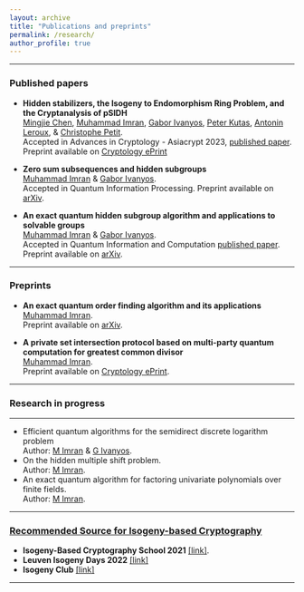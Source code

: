```yaml
---
layout: archive
title: "Publications and preprints"
permalink: /research/
author_profile: true
---
```


---
### Published papers
* <b>Hidden stabilizers, the Isogeny to Endomorphism Ring Problem, and the Cryptanalysis of pSIDH</b>
<br>[Mingjie Chen](https://www.birmingham.ac.uk/staff/profiles/computer-science/research-fellow/chen-mingjie.aspx), [Muhammad Imran](https://muh-imran.github.io), [Gabor Ivanyos](http://old.sztaki.hu/~ivanyos/), [Peter Kutas](https://sites.google.com/view/peterkutas89/main-page?authuser=0), [Antonin Leroux](https://tonioecto.github.io/antoninleroux/), & [Christophe Petit](https://christophe.petit.web.ulb.be/index.html).
<br> Accepted in Advances in Cryptology - Asiacrypt 2023, [published paper](https://doi.org/10.1007/978-981-99-8727-6_4). Preprint available on [Cryptology ePrint](https://eprint.iacr.org/2023/779)


* <b>Zero sum subsequences and hidden subgroups</b>
<br>[Muhammad Imran](https://muh-imran.github.io) & [Gabor Ivanyos](http://old.sztaki.hu/~ivanyos/).
<br>Accepted in Quantum Information Processing. Preprint available on [arXiv](https://arxiv.org/abs/2304.08376).

* <b>An exact quantum hidden subgroup algorithm and applications to solvable groups</b>
<br>[Muhammad Imran](https://muh-imran.github.io) & [Gabor Ivanyos](http://old.sztaki.hu/~ivanyos/).
<br> Accepted in Quantum Information and Computation [published paper](https://doi.org/10.26421/QIC22.9-10-4). Preprint available on [arXiv](https://arxiv.org/abs/2202.04047).


---
### Preprints
* <b>An exact quantum order finding algorithm and its applications</b>
<br>[Muhammad Imran](https://muh-imran.github.io).
<br>Preprint available on [arXiv](https://arxiv.org/abs/2205.04240).

* <b>A private set intersection protocol based on multi-party quantum computation for greatest common divisor</b>
<br>[Muhammad Imran](https://muh-imran.github.io).
<br>Preprint available on [Cryptology ePrint](https://eprint.iacr.org/2023/476).

---

### Research in progress

---
* Efficient quantum algorithms for the semidirect discrete logarithm problem
  <br>Author: [M Imran](https://muh-imran.github.io) & [G Ivanyos](http://old.sztaki.hu/~ivanyos/).
* On the hidden multiple shift problem.
 <br>Author: [M Imran](https://muh-imran.github.io).
* An exact quantum algorithm for factoring univariate polynomials over finite fields.
 <br> Author: [M Imran](https://muh-imran.github.io).


---
### <u>Recommended Source for Isogeny-based Cryptography</u>
* <b>Isogeny-Based Cryptography School 2021</b> [[link]](https://isogenyschool2020.co.uk/).
* <b>Leuven Isogeny Days 2022</b> [[link]](https://www.esat.kuleuven.be/cosic/projects/isocrypt/workshops/)
* <b>Isogeny Club</b> [[link]](https://isogeny.club)
 
---
